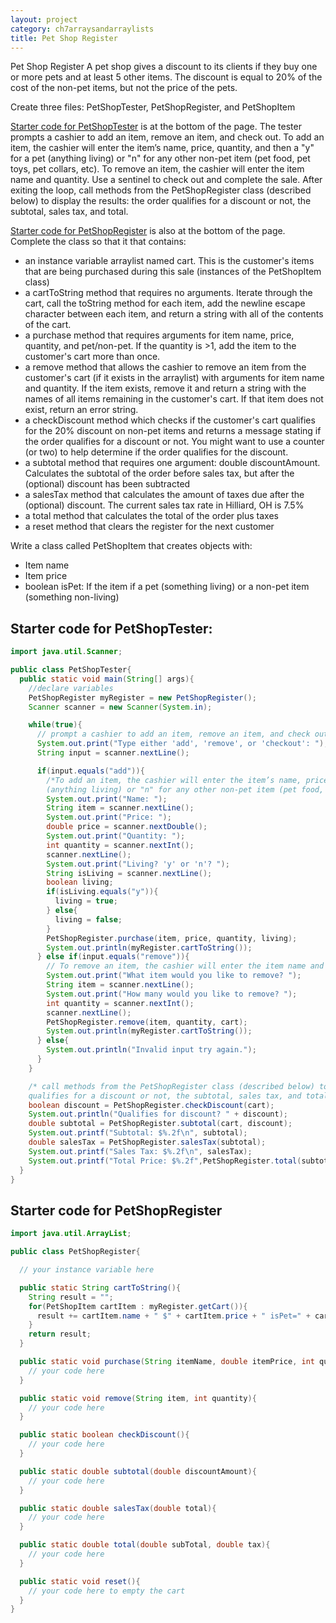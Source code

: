 ```yaml
---
layout: project
category: ch7arraysandarraylists
title: Pet Shop Register
---
```

Pet Shop Register
A pet shop gives a discount to its clients if they buy one or more pets and at least 5 other items. The discount is equal to 20% of the cost of the non-pet items, but not the price of the pets.

Create three files: PetShopTester, PetShopRegister, and PetShopItem

[Starter code for PetShopTester](#starter-code-for-petshoptester) is at the bottom of the page. The tester prompts a cashier to add an item, remove an item, and check out. To add an item, the cashier will enter the item’s name, price, quantity, and then a "y" for a pet (anything living) or "n" for any other non-pet item (pet food, pet toys, pet collars, etc). To remove an item, the cashier will enter the item name and quantity. Use a sentinel to check out and complete the sale. After exiting the loop, call methods from the PetShopRegister class (described below) to display the results: the order qualifies for a discount or not, the subtotal, sales tax, and total.

[Starter code for PetShopRegister](#starter-code-for-petshopregister) is also at the bottom of the page. Complete the class so that it that contains:

  - an instance variable arraylist named cart. This is the customer's items that are being purchased during this sale (instances of the PetShopItem class)
  - a cartToString method that requires no arguments. Iterate through the cart, call the toString method for each item, add the newline escape character between each item, and return a string with all of the contents of the cart.
  - a purchase method that requires arguments for item name, price, quantity, and pet/non-pet. If the quantity is >1, add the item to the customer's cart more than once.
  - a remove method that allows the cashier to remove an item from the customer's cart (if it exists in the arraylist) with arguments for item name and quantity. If the item exists, remove it and return a string with the names of all items remaining in the customer's cart. If that item does not exist, return an error string.
  - a checkDiscount method which checks if the customer's cart qualifies for the 20% discount on non-pet items and returns a message stating if the order qualifies for a discount or not. You might want to use a counter (or two) to help determine if the order qualifies for the discount.
  - a subtotal method that requires one argument: double discountAmount. Calculates the subtotal of the order before sales tax, but after the (optional) discount has been subtracted
  - a salesTax method that calculates the amount of taxes due after the (optional) discount. The current sales tax rate in Hilliard, OH is 7.5%
  - a total method that calculates the total of the order plus taxes
  - a reset method that clears the register for the next customer

Write a class called PetShopItem that creates objects with:

  - Item name
  - Item price
  - boolean isPet: If the item if a pet (something living) or a non-pet item (something non-living)


## Starter code for PetShopTester:
```java
import java.util.Scanner;

public class PetShopTester{
  public static void main(String[] args){
    //declare variables
    PetShopRegister myRegister = new PetShopRegister();
    Scanner scanner = new Scanner(System.in);

    while(true){
      // prompt a cashier to add an item, remove an item, and check out (sentinel)
      System.out.print("Type either 'add', 'remove', or 'checkout': ");
      String input = scanner.nextLine();

      if(input.equals("add")){
        /*To add an item, the cashier will enter the item’s name, price, quantity, and then a "y" for a pet
        (anything living) or "n" for any other non-pet item (pet food, pet toys, pet collars, etc) */
        System.out.print("Name: ");
        String item = scanner.nextLine();
        System.out.print("Price: ");
        double price = scanner.nextDouble();
        System.out.print("Quantity: ");
        int quantity = scanner.nextInt();
        scanner.nextLine();
        System.out.print("Living? 'y' or 'n'? ");
        String isLiving = scanner.nextLine();
        boolean living;
        if(isLiving.equals("y")){
          living = true;
        } else{
          living = false;
        }
        PetShopRegister.purchase(item, price, quantity, living);
        System.out.println(myRegister.cartToString());
      } else if(input.equals("remove")){
        // To remove an item, the cashier will enter the item name and quantity
        System.out.print("What item would you like to remove? ");
        String item = scanner.nextLine();
        System.out.print("How many would you like to remove? ");
        int quantity = scanner.nextInt();
        scanner.nextLine();
        PetShopRegister.remove(item, quantity, cart);
        System.out.println(myRegister.cartToString());
      } else{
        System.out.println("Invalid input try again.");
      }
    }

    /* call methods from the PetShopRegister class (described below) to display the results: the order
    qualifies for a discount or not, the subtotal, sales tax, and total */
    boolean discount = PetShopRegister.checkDiscount(cart);
    System.out.println("Qualifies for discount? " + discount);
    double subtotal = PetShopRegister.subtotal(cart, discount);
    System.out.printf("Subtotal: $%.2f\n", subtotal);
    double salesTax = PetShopRegister.salesTax(subtotal);
    System.out.printf("Sales Tax: $%.2f\n", salesTax);
    System.out.printf("Total Price: $%.2f",PetShopRegister.total(subtotal, salesTax));
  }
}

```

## Starter code for PetShopRegister
```java
import java.util.ArrayList;

public class PetShopRegister{

  // your instance variable here

  public static String cartToString(){
    String result = "";
    for(PetShopItem cartItem : myRegister.getCart()){
      result += cartItem.name + " $" + cartItem.price + " isPet=" + cartItem.isPet + "\n");
    }
    return result;
  }

  public static void purchase(String itemName, double itemPrice, int quantity, boolean itemLiving){
    // your code here
  }

  public static void remove(String item, int quantity){
    // your code here
  }

  public static boolean checkDiscount(){
    // your code here
  }

  public static double subtotal(double discountAmount){
    // your code here
  }

  public static double salesTax(double total){
    // your code here
  }

  public static double total(double subTotal, double tax){
    // your code here
  }

  public static void reset(){
    // your code here to empty the cart
  }
}
```
